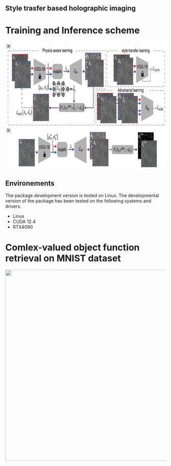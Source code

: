 ## Style trasfer based holographic imaging


# Training and Inference scheme
<p align = "center">
<img src="/Figures/training.png" width="800" height="400">
</p>

## Environements
The package development version is tested on Linux. The developmental version of the package has been tested on the following systems and drivers.
- Linux
- CUDA 12.4
- RTX4090

# Comlex-valued object function retrieval on MNIST dataset 
<p align = "center">
<img src="/Figures/Mnist-result.png" width="800" height="600">
</p>
